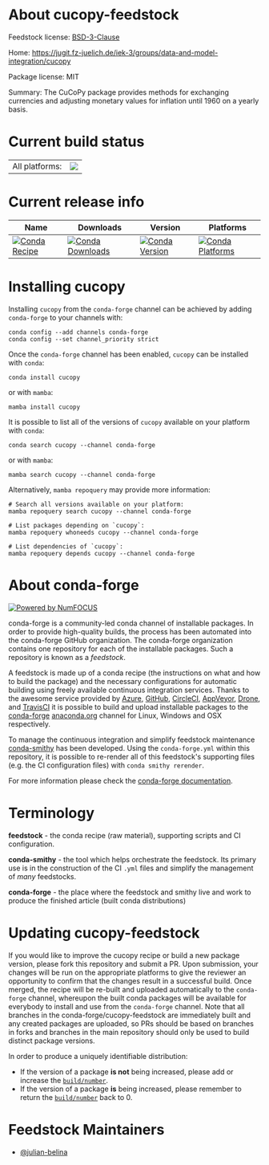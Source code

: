 About cucopy-feedstock
======================

Feedstock license: [BSD-3-Clause](https://github.com/conda-forge/cucopy-feedstock/blob/main/LICENSE.txt)

Home: https://jugit.fz-juelich.de/iek-3/groups/data-and-model-integration/cucopy

Package license: MIT

Summary: The CuCoPy package provides methods for exchanging currencies and adjusting monetary values for inflation until 1960 on a yearly basis.

Current build status
====================


<table><tr><td>All platforms:</td>
    <td>
      <a href="https://dev.azure.com/conda-forge/feedstock-builds/_build/latest?definitionId=22831&branchName=main">
        <img src="https://dev.azure.com/conda-forge/feedstock-builds/_apis/build/status/cucopy-feedstock?branchName=main">
      </a>
    </td>
  </tr>
</table>

Current release info
====================

| Name | Downloads | Version | Platforms |
| --- | --- | --- | --- |
| [![Conda Recipe](https://img.shields.io/badge/recipe-cucopy-green.svg)](https://anaconda.org/conda-forge/cucopy) | [![Conda Downloads](https://img.shields.io/conda/dn/conda-forge/cucopy.svg)](https://anaconda.org/conda-forge/cucopy) | [![Conda Version](https://img.shields.io/conda/vn/conda-forge/cucopy.svg)](https://anaconda.org/conda-forge/cucopy) | [![Conda Platforms](https://img.shields.io/conda/pn/conda-forge/cucopy.svg)](https://anaconda.org/conda-forge/cucopy) |

Installing cucopy
=================

Installing `cucopy` from the `conda-forge` channel can be achieved by adding `conda-forge` to your channels with:

```
conda config --add channels conda-forge
conda config --set channel_priority strict
```

Once the `conda-forge` channel has been enabled, `cucopy` can be installed with `conda`:

```
conda install cucopy
```

or with `mamba`:

```
mamba install cucopy
```

It is possible to list all of the versions of `cucopy` available on your platform with `conda`:

```
conda search cucopy --channel conda-forge
```

or with `mamba`:

```
mamba search cucopy --channel conda-forge
```

Alternatively, `mamba repoquery` may provide more information:

```
# Search all versions available on your platform:
mamba repoquery search cucopy --channel conda-forge

# List packages depending on `cucopy`:
mamba repoquery whoneeds cucopy --channel conda-forge

# List dependencies of `cucopy`:
mamba repoquery depends cucopy --channel conda-forge
```


About conda-forge
=================

[![Powered by
NumFOCUS](https://img.shields.io/badge/powered%20by-NumFOCUS-orange.svg?style=flat&colorA=E1523D&colorB=007D8A)](https://numfocus.org)

conda-forge is a community-led conda channel of installable packages.
In order to provide high-quality builds, the process has been automated into the
conda-forge GitHub organization. The conda-forge organization contains one repository
for each of the installable packages. Such a repository is known as a *feedstock*.

A feedstock is made up of a conda recipe (the instructions on what and how to build
the package) and the necessary configurations for automatic building using freely
available continuous integration services. Thanks to the awesome service provided by
[Azure](https://azure.microsoft.com/en-us/services/devops/), [GitHub](https://github.com/),
[CircleCI](https://circleci.com/), [AppVeyor](https://www.appveyor.com/),
[Drone](https://cloud.drone.io/welcome), and [TravisCI](https://travis-ci.com/)
it is possible to build and upload installable packages to the
[conda-forge](https://anaconda.org/conda-forge) [anaconda.org](https://anaconda.org/)
channel for Linux, Windows and OSX respectively.

To manage the continuous integration and simplify feedstock maintenance
[conda-smithy](https://github.com/conda-forge/conda-smithy) has been developed.
Using the ``conda-forge.yml`` within this repository, it is possible to re-render all of
this feedstock's supporting files (e.g. the CI configuration files) with ``conda smithy rerender``.

For more information please check the [conda-forge documentation](https://conda-forge.org/docs/).

Terminology
===========

**feedstock** - the conda recipe (raw material), supporting scripts and CI configuration.

**conda-smithy** - the tool which helps orchestrate the feedstock.
                   Its primary use is in the construction of the CI ``.yml`` files
                   and simplify the management of *many* feedstocks.

**conda-forge** - the place where the feedstock and smithy live and work to
                  produce the finished article (built conda distributions)


Updating cucopy-feedstock
=========================

If you would like to improve the cucopy recipe or build a new
package version, please fork this repository and submit a PR. Upon submission,
your changes will be run on the appropriate platforms to give the reviewer an
opportunity to confirm that the changes result in a successful build. Once
merged, the recipe will be re-built and uploaded automatically to the
`conda-forge` channel, whereupon the built conda packages will be available for
everybody to install and use from the `conda-forge` channel.
Note that all branches in the conda-forge/cucopy-feedstock are
immediately built and any created packages are uploaded, so PRs should be based
on branches in forks and branches in the main repository should only be used to
build distinct package versions.

In order to produce a uniquely identifiable distribution:
 * If the version of a package **is not** being increased, please add or increase
   the [``build/number``](https://docs.conda.io/projects/conda-build/en/latest/resources/define-metadata.html#build-number-and-string).
 * If the version of a package **is** being increased, please remember to return
   the [``build/number``](https://docs.conda.io/projects/conda-build/en/latest/resources/define-metadata.html#build-number-and-string)
   back to 0.

Feedstock Maintainers
=====================

* [@julian-belina](https://github.com/julian-belina/)

